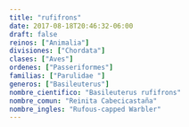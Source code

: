 ```yaml
---
title: "rufifrons"
date: 2017-08-18T20:46:32-06:00
draft: false
reinos: ["Animalia"]
divisiones: ["Chordata"]
clases: ["Aves"]
ordenes: ["Passeriformes"]
familias: ["Parulidae "]
generos: ["Basileuterus"]
nombre_cientifico: "Basileuterus rufifrons"
nombre_comun: "Reinita Cabecicastaña"
nombre_ingles: "Rufous-capped Warbler"
---
```

